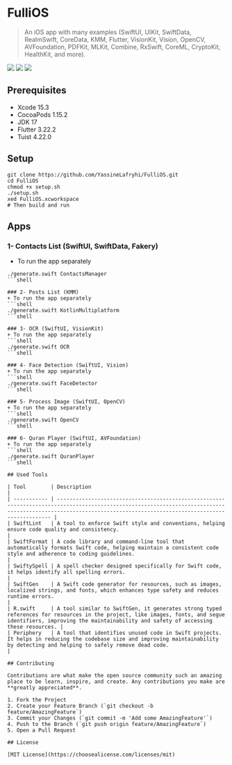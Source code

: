 # FulliOS

> An iOS app with many examples (SwiftUI, UIKit, SwiftData, RealmSwift, CoreData, KMM, Flutter, VisionKit, Vision, OpenCV, AVFoundation, PDFKit, MLKit, Combine, RxSwift, CoreML, CryptoKit, HealthKit, and more).

![](https://img.shields.io/badge/license-MIT-brown)
![](https://img.shields.io/badge/version-1.0.0-orange)
![](https://img.shields.io/badge/Xcode-15.3-blue)

## Prerequisites

- Xcode 15.3
- CocoaPods 1.15.2
- JDK 17
- Flutter 3.22.2
- Tuist 4.22.0

## Setup

```shell
git clone https://github.com/YassineLafryhi/FulliOS.git
cd FulliOS
chmod +x setup.sh
./setup.sh
xed FulliOS.xcworkspace
# Then build and run
```

## Apps

### 1- Contacts List (SwiftUI, SwiftData, Fakery)
+ To run the app separately
```shell
./generate.swift ContactsManager
```shell

### 2- Posts List (KMM)
+ To run the app separately
```shell
./generate.swift KotlinMultiplatform
```shell

### 3- OCR (SwiftUI, VisionKit)
+ To run the app separately
```shell
./generate.swift OCR
```shell

### 4- Face Detection (SwiftUI, Vision)
+ To run the app separately
```shell
./generate.swift FaceDetector
```shell

### 5- Process Image (SwiftUI, OpenCV)
+ To run the app separately
```shell
./generate.swift OpenCV
```shell

### 6- Quran Player (SwiftUI, AVFoundation)
+ To run the app separately
```shell
./generate.swift QuranPlayer
```shell

## Used Tools

| Tool        | Description                                                                                                                                                                                                      |
| ----------- | ---------------------------------------------------------------------------------------------------------------------------------------------------------------------------------------------------------------- |
| SwiftLint   | A tool to enforce Swift style and conventions, helping ensure code quality and consistency.                                                                                                                      |
| SwiftFormat | A code library and command-line tool that automatically formats Swift code, helping maintain a consistent code style and adherence to coding guidelines.                                                         |
| SwiftySpell | A spell checker designed specifically for Swift code, it helps identify all spelling errors.                                                                                                                     |
| SwiftGen    | A Swift code generator for resources, such as images, localized strings, and fonts, which enhances type safety and reduces runtime errors.                                                                       |
| R.swift     | A tool similar to SwiftGen, it generates strong typed references for resources in the project, like images, fonts, and segue identifiers, improving the maintainability and safety of accessing these resources. |
| Periphery   | A tool that identifies unused code in Swift projects. It helps in reducing the codebase size and improving maintainability by detecting and helping to safely remove dead code.                                  |

## Contributing

Contributions are what make the open source community such an amazing place to be learn, inspire, and create. Any contributions you make are **greatly appreciated**.

1. Fork the Project
2. Create your Feature Branch (`git checkout -b feature/AmazingFeature`)
3. Commit your Changes (`git commit -m 'Add some AmazingFeature'`)
4. Push to the Branch (`git push origin feature/AmazingFeature`)
5. Open a Pull Request

## License

[MIT License](https://choosealicense.com/licenses/mit)
